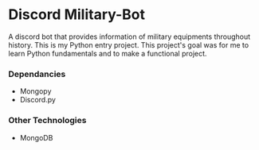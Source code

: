 # Discord Military-Bot

A discord bot that provides information of military equipments throughout history.
This is my Python entry project. This project's goal was for me to learn Python fundamentals and to make a functional project.

### Dependancies
 * Mongopy
 * Discord.py

### Other Technologies
* MongoDB

